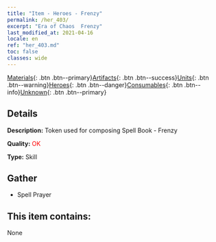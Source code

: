 ```yaml
---
title: "Item - Heroes - Frenzy"
permalink: /her_403/
excerpt: "Era of Chaos  Frenzy"
last_modified_at: 2021-04-16
locale: en
ref: "her_403.md"
toc: false
classes: wide
---
```

 [Materials](/Items/){: .btn .btn--primary}[Artifacts](/Items/Artifacts/){: .btn .btn--success}[Units](/Items/Units/){: .btn .btn--warning}[Heroes](/Items/Heroes/){: .btn .btn--danger}[Consumables](/Items/Consumables/){: .btn .btn--info}[Unknown](/Items/Unknown/){: .btn .btn--primary}

## Details
 **Description:** Token used for composing Spell Book - Frenzy

 **Quality:** <span style="color: #FF0000">OK</span>

 **Type:** Skill

## Gather

*    Spell Prayer 

## This item contains:

  None

